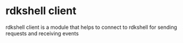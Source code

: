 # rdkshell client

rdkshell client is a module that helps to connect to rdkshell for sending requests and receiving events
